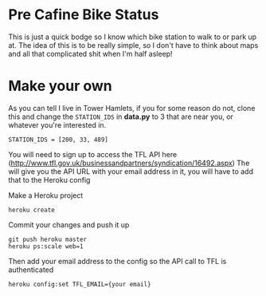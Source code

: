 Pre Cafine Bike Status
==============

This is just a quick bodge so I know which bike station to walk to or park up at.
The idea of this is to be really simple, so I don't have to think about maps and all that complicated shit when I'm half asleep!

# Make your own
As you can tell I live in Tower Hamlets, if you for some reason do not, clone this and change the `STATION_IDS` in **data.py** to 3 that are near you, or whatever you're interested in.

    STATION_IDS = [200, 33, 489]

You will need to sign up to access the TFL API here (http://www.tfl.gov.uk/businessandpartners/syndication/16492.aspx)
The will give you the API URL with your email address in it, you will have to add that to the Heroku config

Make a Heroku project

    heroku create

Commit your changes and push it up
    
    git push heroku master
    heroku ps:scale web=1

Then add your email address to the config so the API call to TFL is authenticated

    heroku config:set TFL_EMAIL={your email}



